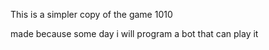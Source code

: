 This is a simpler copy of the game 1010

made because some day i will program a bot that can play it 

